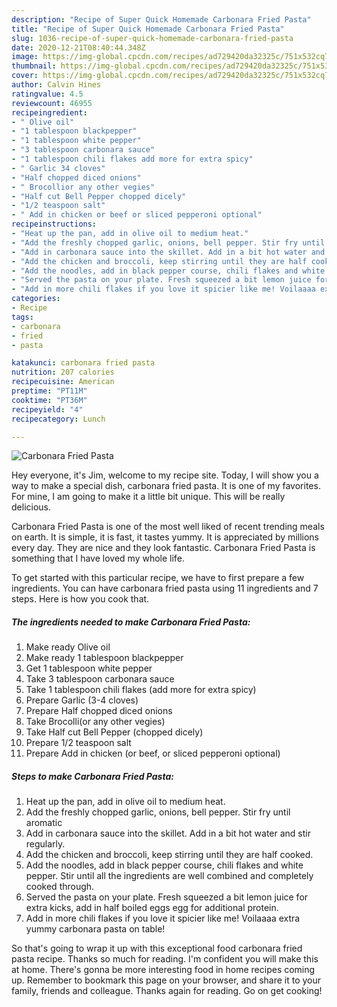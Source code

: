 ```yaml
---
description: "Recipe of Super Quick Homemade Carbonara Fried Pasta"
title: "Recipe of Super Quick Homemade Carbonara Fried Pasta"
slug: 1036-recipe-of-super-quick-homemade-carbonara-fried-pasta
date: 2020-12-21T08:40:44.348Z
image: https://img-global.cpcdn.com/recipes/ad729420da32325c/751x532cq70/carbonara-fried-pasta-recipe-main-photo.jpg
thumbnail: https://img-global.cpcdn.com/recipes/ad729420da32325c/751x532cq70/carbonara-fried-pasta-recipe-main-photo.jpg
cover: https://img-global.cpcdn.com/recipes/ad729420da32325c/751x532cq70/carbonara-fried-pasta-recipe-main-photo.jpg
author: Calvin Hines
ratingvalue: 4.5
reviewcount: 46955
recipeingredient:
- " Olive oil"
- "1 tablespoon blackpepper"
- "1 tablespoon white pepper"
- "3 tablespoon carbonara sauce"
- "1 tablespoon chili flakes add more for extra spicy"
- " Garlic 34 cloves"
- "Half chopped diced onions"
- " Brocollior any other vegies"
- "Half cut Bell Pepper chopped dicely"
- "1/2 teaspoon salt"
- " Add in chicken or beef or sliced pepperoni optional"
recipeinstructions:
- "Heat up the pan, add in olive oil to medium heat."
- "Add the freshly chopped garlic, onions, bell pepper. Stir fry until aromatic"
- "Add in carbonara sauce into the skillet. Add in a bit hot water and stir regularly."
- "Add the chicken and broccoli, keep stirring until they are half cooked."
- "Add the noodles, add in black pepper course, chili flakes and white pepper. Stir until all the ingredients are well combined and completely cooked through."
- "Served the pasta on your plate. Fresh squeezed a bit lemon juice for extra kicks, add in half boiled eggs egg for additional protein."
- "Add in more chili flakes if you love it spicier like me! Voilaaaa extra yummy carbonara pasta on table!"
categories:
- Recipe
tags:
- carbonara
- fried
- pasta

katakunci: carbonara fried pasta 
nutrition: 207 calories
recipecuisine: American
preptime: "PT11M"
cooktime: "PT36M"
recipeyield: "4"
recipecategory: Lunch

---
```



![Carbonara Fried Pasta](https://img-global.cpcdn.com/recipes/ad729420da32325c/751x532cq70/carbonara-fried-pasta-recipe-main-photo.jpg)

Hey everyone, it's Jim, welcome to my recipe site. Today, I will show you a way to make a special dish, carbonara fried pasta. It is one of my favorites. For mine, I am going to make it a little bit unique. This will be really delicious.

Carbonara Fried Pasta is one of the most well liked of recent trending meals on earth. It is simple, it is fast, it tastes yummy. It is appreciated by millions every day. They are nice and they look fantastic. Carbonara Fried Pasta is something that I have loved my whole life.




To get started with this particular recipe, we have to first prepare a few ingredients. You can have carbonara fried pasta using 11 ingredients and 7 steps. Here is how you cook that.

<!--inarticleads1-->

##### The ingredients needed to make Carbonara Fried Pasta:

1. Make ready  Olive oil
1. Make ready 1 tablespoon blackpepper
1. Get 1 tablespoon white pepper
1. Take 3 tablespoon carbonara sauce
1. Take 1 tablespoon chili flakes (add more for extra spicy)
1. Prepare  Garlic (3-4 cloves)
1. Prepare Half chopped diced onions
1. Take  Brocolli(or any other vegies)
1. Take Half cut Bell Pepper (chopped dicely)
1. Prepare 1/2 teaspoon salt
1. Prepare  Add in chicken (or beef, or sliced pepperoni optional)




<!--inarticleads2-->

##### Steps to make Carbonara Fried Pasta:

1. Heat up the pan, add in olive oil to medium heat.
1. Add the freshly chopped garlic, onions, bell pepper. Stir fry until aromatic
1. Add in carbonara sauce into the skillet. Add in a bit hot water and stir regularly.
1. Add the chicken and broccoli, keep stirring until they are half cooked.
1. Add the noodles, add in black pepper course, chili flakes and white pepper. Stir until all the ingredients are well combined and completely cooked through.
1. Served the pasta on your plate. Fresh squeezed a bit lemon juice for extra kicks, add in half boiled eggs egg for additional protein.
1. Add in more chili flakes if you love it spicier like me! Voilaaaa extra yummy carbonara pasta on table!




So that's going to wrap it up with this exceptional food carbonara fried pasta recipe. Thanks so much for reading. I'm confident you will make this at home. There's gonna be more interesting food in home recipes coming up. Remember to bookmark this page on your browser, and share it to your family, friends and colleague. Thanks again for reading. Go on get cooking!
